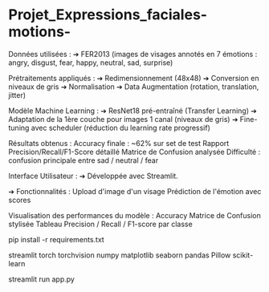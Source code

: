 # Projet_Expressions_faciales-motions-
Données utilisées :
➔ FER2013 (images de visages annotés en 7 émotions : angry, disgust, fear, happy, neutral, sad, surprise)

Prétraitements appliqués :
➔ Redimensionnement (48x48)
➔ Conversion en niveaux de gris
➔ Normalisation
➔ Data Augmentation (rotation, translation, jitter)

Modèle Machine Learning :
➔ ResNet18 pré-entraîné (Transfer Learning)
➔ Adaptation de la 1ère couche pour images 1 canal (niveaux de gris)
➔ Fine-tuning avec scheduler (réduction du learning rate progressif)

Résultats obtenus :
Accuracy finale : ~62% sur set de test
Rapport Precision/Recall/F1-Score détaillé
Matrice de Confusion analysée
Difficulté : confusion principale entre sad / neutral / fear

Interface Utilisateur :
➔ Développée avec Streamlit.

➔ Fonctionnalités :
Upload d'image d'un visage
Prédiction de l'émotion avec scores


Visualisation des performances du modèle :
Accuracy
Matrice de Confusion stylisée
Tableau Precision / Recall / F1-score par classe


pip install -r requirements.txt

streamlit
torch
torchvision
numpy
matplotlib
seaborn
pandas
Pillow
scikit-learn

streamlit run app.py

